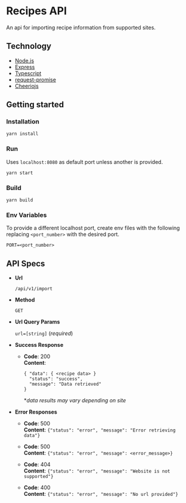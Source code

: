 # Recipes API

An api for importing recipe information from supported sites.

## Technology
* [Node.js][node]
* [Express][express]
* [Typescript][typescript]
* [request-promise][request-promise]
* [Cheeriojs][cheerio]

## Getting started

### Installation
```
yarn install
```

### Run
Uses `localhost:8080` as default port unless another is provided.
```
yarn start
```

### Build
```
yarn build
```

### Env Variables
To provide a different localhost port, create env files with the following replacing `<port_number>` with the desired port.
```
PORT=<port_number>
```

## API Specs

* **Url**
  
  `/api/v1/import`

* **Method**
  
  `GET`

* **Url Query Params**

  `url=[string]` (*required*)

* **Success Response**

  * **Code**: 200 <br/>
    **Content**:
    ```
    { "data": { <recipe data> }
      "status": "success",
      "message": "Data retrieved"
    }
    ```
    **data results may vary depending on site*

* **Error Responses**
  * **Code**: 500 <br/>
    **Content**: `{"status": "error", "message": "Error retrieving data"}`

  * **Code**: 500 <br/>
    **Content**: `{"status": "error", "message": <error_message>}`

  * **Code**: 404 <br/>
    **Content**: `{"status": "error", "message": "Website is not supported"}`

  * **Code**: 400 <br/>
    **Content**: `{"status": "error", "message": "No url provided"}`

[cheerio]: https://github.com/cheeriojs/cheerio
[express]: https://expressjs.com/
[node]: https://nodejs.org/en/
[request-promise]: https://github.com/request/request-promise
[typescript]: https://www.typescriptlang.org/
[yarn]: https://yarnpkg.com/
